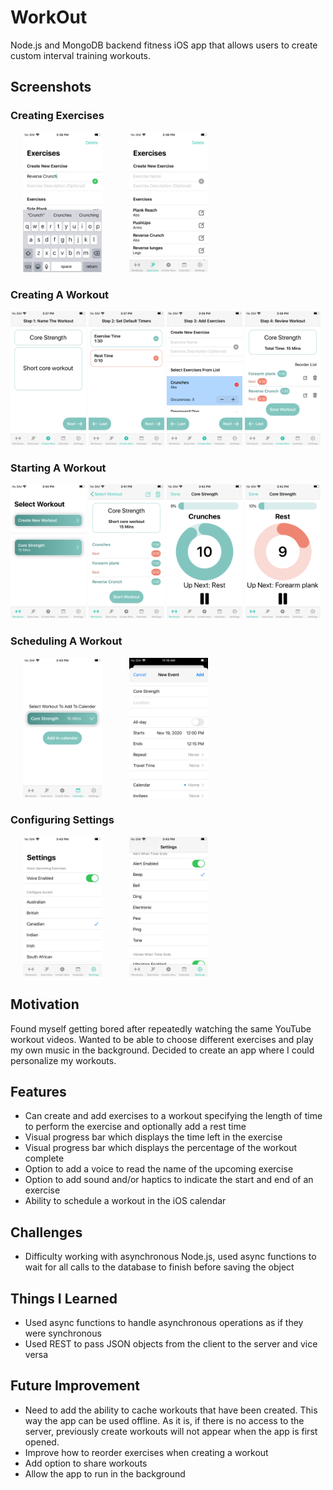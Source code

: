 # WorkOut
Node.js and MongoDB backend fitness iOS app that allows users to create custom interval training workouts.

## Screenshots
### Creating Exercises
<img src="images/wo1.png" width="25%" hspace="20"> <img src="images/wo2.png" width="25%" hspace="20"> 
### Creating A Workout
<img src="images/wo3.png" width="24%"> <img src="images/wo4.png" width="24%"> <img src="images/wo5.png" width="24%"> <img src="images/wo6.png" width="24%">
### Starting A Workout
<img src="images/wo7.png" width="24%"> <img src="images/wo8.png" width="24%"> <img src="images/wo10.png" width="24%"> <img src="images/wo11.png" width="24%">
### Scheduling A Workout
<img src="images/wo12.png" width="25%" hspace="20"> <img src="images/wo15.png" width="25%" hspace="20"> 
### Configuring Settings
<img src="images/wo13.png" width="25%" hspace="20"> <img src="images/wo14.png" width="25%" hspace="20"> 

## Motivation
Found myself getting bored after repeatedly watching the same YouTube workout videos. Wanted to be able to choose different exercises and play my own music in the background. Decided to create an app where I could personalize my workouts. 

## Features
* Can create and add exercises to a workout specifying the length of time to perform the exercise and optionally add a rest time
* Visual progress bar which displays the time left in the exercise
* Visual progress bar which displays the percentage of the workout complete 
* Option to add a voice to read the name of the upcoming exercise
* Option to add sound and/or haptics to indicate the start and end of an exercise
* Ability to schedule a workout in the iOS calendar 

## Challenges
* Difficulty working with asynchronous Node.js, used async functions to wait for all calls to the database to finish before saving the object

## Things I Learned
* Used async functions to handle asynchronous operations as if they were synchronous
* Used REST to pass JSON objects from the client to the server and vice versa

## Future Improvement
* Need to add the ability to cache workouts that have been created. This way the app can be used offline. As it is, if there is no access to the server, previously create workouts will not appear when the app is first opened.
* Improve how to reorder exercises when creating a workout
* Add option to share workouts
* Allow the app to run in the background

